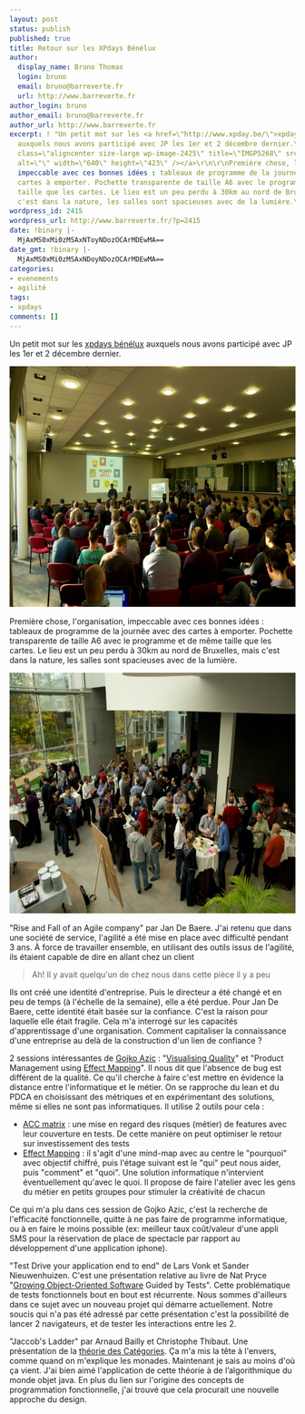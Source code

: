 ```yaml
---
layout: post
status: publish
published: true
title: Retour sur les XPdays Bénélux
author:
  display_name: Bruno Thomas
  login: bruno
  email: bruno@barreverte.fr
  url: http://www.barreverte.fr
author_login: bruno
author_email: bruno@barreverte.fr
author_url: http://www.barreverte.fr
excerpt: ! "Un petit mot sur les <a href=\"http://www.xpday.be/\">xpdays bénélux</a>
  auxquels nous avons participé avec JP les 1er et 2 décembre dernier.\r\n\r\n<a href=\"/images/IMGP52681.jpg\"><img
  class=\"aligncenter size-large wp-image-2425\" title=\"IMGP5268\" src=\"/images/IMGP52681-1024x678.jpg\"
  alt=\"\" width=\"640\" height=\"423\" /></a>\r\n\r\nPremière chose, l'organisation,
  impeccable avec ces bonnes idées : tableaux de programme de la journée avec des
  cartes à emporter. Pochette transparente de taille A6 avec le programme et de même
  taille que les cartes. Le lieu est un peu perdu à 30km au nord de Bruxelles, mais
  c'est dans la nature, les salles sont spacieuses avec de la lumière.\r\n\r\n"
wordpress_id: 2415
wordpress_url: http://www.barreverte.fr/?p=2415
date: !binary |-
  MjAxMS0xMi0zMSAxNToyNDozOCArMDEwMA==
date_gmt: !binary |-
  MjAxMS0xMi0zMSAxNDoyNDozOCArMDEwMA==
categories:
- evenements
- agilité
tags:
- xpdays
comments: []
---
```

<p>Un petit mot sur les <a href="http://www.xpday.be/">xpdays bénélux</a> auxquels nous avons participé avec JP les 1er et 2 décembre dernier.</p>
<p><a href="/images/IMGP52681.jpg"><img class="aligncenter size-large wp-image-2425" title="IMGP5268" src="/images/IMGP52681-1024x678.jpg" alt="" width="640" height="423" /></a></p>
<p>Première chose, l'organisation, impeccable avec ces bonnes idées : tableaux de programme de la journée avec des cartes à emporter. Pochette transparente de taille A6 avec le programme et de même taille que les cartes. Le lieu est un peu perdu à 30km au nord de Bruxelles, mais c'est dans la nature, les salles sont spacieuses avec de la lumière.</p>
<p><a id="more"></a><a id="more-2415"></a></p>
<p><a href="/images/IMGP5264.jpg"><img class="aligncenter size-large wp-image-2428" title="IMGP5264" src="/images/IMGP5264-1024x678.jpg" alt="" width="640" height="423" /></a></p>
<p>"Rise and Fall of an Agile company" par Jan De Baere. J'ai retenu que dans une société de service, l'agilité a été mise en place avec difficulté pendant 3 ans. À force de travailler ensemble, en utilisant des outils issus de l'agilité, ils étaient capable de dire en allant chez un client</p>
<blockquote><p>Ah! Il y avait quelqu'un de chez nous dans cette pièce il y a peu</p></blockquote>
<p>Ils ont créé une identité d'entreprise. Puis le directeur a été changé et en peu de temps (à l'échelle de la semaine), elle a été perdue. Pour Jan De Baere, cette identité était basée sur la confiance. C'est la raison pour laquelle elle était fragile. Cela m'a interrogé sur les capacités d'apprentissage d'une organisation. Comment capitaliser la connaissance d'une entreprise au delà de la construction d'un lien de confiance ?</p>
<p>2 sessions intéressantes de <a href="http://gojko.net/">Gojko Azic</a> : "<a href="http://visualisingquality.org">Visualising Quality</a>" et "Product Management using <a href="http://gojko.net/effect-map/">Effect Mapping</a>". Il nous dit que l'absence de bug est différent de la qualité. Ce qu'il cherche à faire c'est mettre en évidence la distance entre l'informatique et le métier. On se rapproche du lean et du PDCA en choisissant des métriques et en expérimentant des solutions, même si elles ne sont pas informatiques. Il utilise 2 outils pour cela :</p>
<ul>
<li><a href="http://googletesting.blogspot.com/2011/10/google-test-analytics-now-in-open.html">ACC matrix</a> : une mise en regard des risques (métier) de features avec leur couverture en tests. De cette manière on peut optimiser le retour sur investissement des tests</li>
<li><a href="http://gojko.net/effect-map/">Effect Mapping</a> : il s'agit d'une mind-map avec au centre le "pourquoi" avec objectif chiffré, puis l'étage suivant est le "qui" peut nous aider, puis "comment" et "quoi". Une solution informatique n'intervient éventuellement qu'avec le quoi. Il propose de faire l'atelier avec les gens du métier en petits groupes pour stimuler la créativité de chacun</li>
</ul>
<p>Ce qui m'a plu dans ces session de Gojko Azic, c'est la recherche de l'efficacité fonctionnelle, quitte à ne pas faire de programme informatique, ou à en faire le moins possible (ex: meilleur taux coût/valeur d'une appli SMS pour la réservation de place de spectacle par rapport au développement d'une application iphone).</p>
<p>"Test Drive your application end to end" de Lars Vonk et Sander Nieuwenhuizen. C'est une présentation relative au livre de Nat Pryce "<a href="http://www.growing-object-oriented-software.com/">Growing Object-Oriented Software</a> Guided by Tests". Cette problématique de tests fonctionnels bout en bout est récurrente. Nous sommes d'ailleurs dans ce sujet avec un nouveau projet qui démarre actuellement. Notre soucis qui n'a pas été adressé par cette présentation c'est la possibilité de lancer 2 navigateurs, et de tester les interactions entre les 2.</p>
<p>"Jaccob's Ladder" par Arnaud Bailly et Christophe Thibaut. Une présentation de la <a href="http://fr.wikipedia.org/wiki/Th%C3%A9orie_des_cat%C3%A9gories">théorie des Catégories</a>. Ça m'a mis la tête à l'envers, comme quand on m'explique les monades. Maintenant je sais au moins d'où ça vient. J'ai bien aimé l'application de cette théorie à de l’algorithmique du monde objet java. En plus du lien sur l'origine des concepts de programmation fonctionnelle, j'ai trouvé que cela procurait une nouvelle approche du design.</p>

